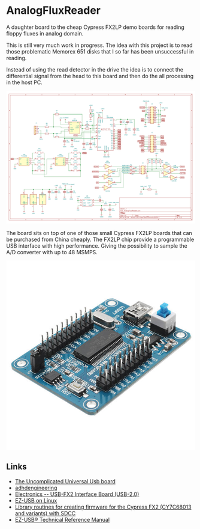# AnalogFluxReader
A daughter board to the cheap Cypress  FX2LP demo boards for reading floppy fluxes in analog domain.

This is still very much work in progress. The idea with this project is to read those problematic Memorex 651 disks that I so far has been unsuccessful in reading.

Instead of using the read detector in the drive the idea is to connect the differential signal from the head to this board and then do the all processing in the host PC. 

![Schematic](https://raw.githubusercontent.com/MattisLind/AnalogFluxReader/master/AnalogFluxReader.png)

The board sits on top of one of those small Cypress FX2LP boards that can be purchased from China cheaply. The FX2LP chip provide a programmable USB interface with high performance. Giving the possibility to sample the A/D converter with up to 48 MSMPS.

![FX2LP](https://raw.githubusercontent.com/MattisLind/AnalogFluxReader/master/fx2lp.jpeg)

## Links
* [The Uncomplicated Universal Usb board](http://lea.hamradio.si/~s57uuu/uuusb/index.htm)
* [adhdengineering](https://adhdengineering.wordpress.com/tag/fx2lp/)
* [Electronics -- USB-FX2 Interface Board (USB-2.0)](https://www.triplespark.net/elec/periph/USB-FX2/)
* [EZ-USB on Linux](http://www.linux-usb.org/ezusb/)
* [Library routines for creating firmware for the Cypress FX2 (CY7C68013 and variants) with SDCC](https://github.com/djmuhlestein/fx2lib)
* [EZ-USB® Technical Reference Manual](https://www.cypress.com/file/126446/download)


